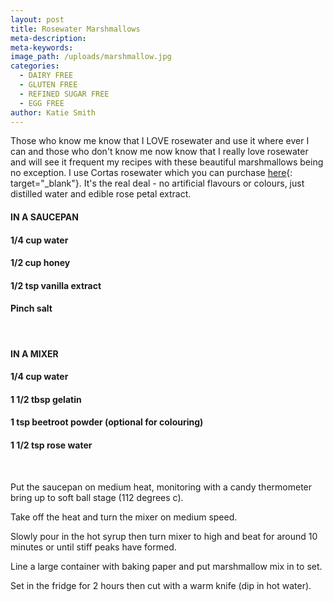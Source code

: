 ```yaml
---
layout: post
title: Rosewater Marshmallows
meta-description:
meta-keywords:
image_path: /uploads/marshmallow.jpg
categories:
  - DAIRY FREE
  - GLUTEN FREE
  - REFINED SUGAR FREE
  - EGG FREE
author: Katie Smith
---
```


Those who know me know that I LOVE rosewater and use it where ever I can and those who don't know me now know that I really love rosewater and will see it frequent my recipes with these beautiful marshmallows being no exception. I use Cortas rosewater which you can purchase [here](https://internationalgroceries.com.au/Cortas%20Rose%20Water){: target="_blank"}. It's the real deal - no artificial flavours or colours, just distilled water and edible rose petal extract.

#### **IN A SAUCEPAN&nbsp;**

#### 1/4 cup water

#### 1/2 cup honey&nbsp;

#### 1/2 tsp vanilla extract&nbsp;

#### Pinch salt

&nbsp;

#### **IN A MIXER**

#### 1/4 cup water

#### 1 1/2 tbsp gelatin

#### 1 tsp beetroot powder (optional for colouring)

#### 1 1/2 tsp rose water&nbsp;

&nbsp;

Put the saucepan on medium heat, monitoring with a candy thermometer bring up to soft ball stage (112 degrees c).

Take off the heat and turn the mixer on medium speed.

Slowly pour in the hot syrup then turn mixer to high and beat for around 10 minutes or until stiff peaks have formed.

Line a large container with baking paper and put marshmallow mix in to set.

Set in the fridge for 2 hours then cut with a warm knife (dip in hot water).

&nbsp;